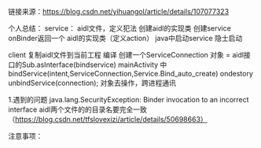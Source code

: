 
链接来源：https://blog.csdn.net/yihuangol/article/details/107077323

个人总结：
service：
aidl文件，定义犯法
创建aidl的实现类
创建service onBinder返回一个 aidl的实现类（定义action）
java中启动service 隐士启动

client
复制aidl文件到当前工程 编译
创建一个ServiceConnection 对象 = aidl接口的Sub.asInterface(bindservice) 
mainActivity 中bindService(intent,ServiceConnection,Service.Bind_auto_create)
ondestory unbindService(connection);
对象去操作，跨进程通讯


1.遇到的问题
java.lang.SecurityException: Binder invocation to an incorrect interface
aidl两个文件的的目录名要完全一致
（https://blog.csdn.net/tfslovexizi/article/details/50698663）

注意事项：

